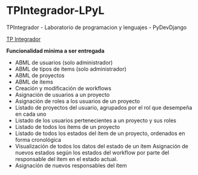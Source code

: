 # TPIntegrador-LPyL
TPIntegrador - Laboratorio de programacion y lenguajes - PyDevDjango

[TP Integrador](https://drive.google.com/file/d/1eXBZZ41JIiL-gUVRf--erSS3gvnHImvj/view?usp=sharing)

**Funcionalidad mínima a ser entregada**

 - ABML de usuarios (solo administrador) 
 - ABML de tipos de ítems (solo administrador)
 - ABML de proyectos
 - ABML de ítems 
 - Creación y modificación de workflows
 - Asignación de usuarios a un proyecto
 - Asignación de roles a los usuarios de un proyecto
 - Listado de proyectos del usuario, agrupados por el rol que desempeña en cada uno
 - Listado de los usuarios pertenecientes a un proyecto y sus roles
 - Listado de todos los ítems de un proyecto
 - Listado de todos los estados del ítem de un proyecto, ordenados en forma cronológica
 - Visualización de todos los datos del estado de un ítem Asignación de nuevos estados según los estados del workflow por parte del responsable del ítem en el estado actual.
 - Asignación de nuevos responsables del ítem
